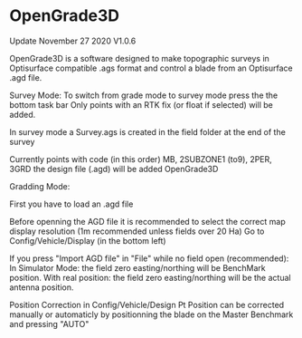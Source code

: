 # OpenGrade3D
 
Update November 27 2020 V1.0.6

OpenGrade3D is a software designed to make topographic surveys in Optisurface compatible .ags format and control a blade from an Optisurface .agd file.

Survey Mode:
To switch from grade mode to survey mode press the the bottom task bar
Only points with an RTK fix (or float if selected) will be added.

In survey mode a Survey.ags is created in the field folder at the end of the survey

Currently points with code (in this order) MB, 2SUBZONE1 (to9), 2PER, 3GRD the design file (.agd) will be added OpenGrade3D


Gradding Mode:

First you have to load an .agd file

Before openning the AGD file it is recommended to select the correct map display resolution (1m recommended unless fields over 20 Ha)
Go to Config/Vehicle/Display (in the bottom left)

If you press "Import AGD file" in "File" while no field open (recommended):
In Simulator Mode: the field zero easting/northing will be BenchMark position.
With real position: the field zero easting/northing will be the actual antenna position.

Position Correction in Config/Vehicle/Design Pt
Position can be corrected manually or automaticly by positionning the blade on the Master Benchmark and pressing "AUTO"








